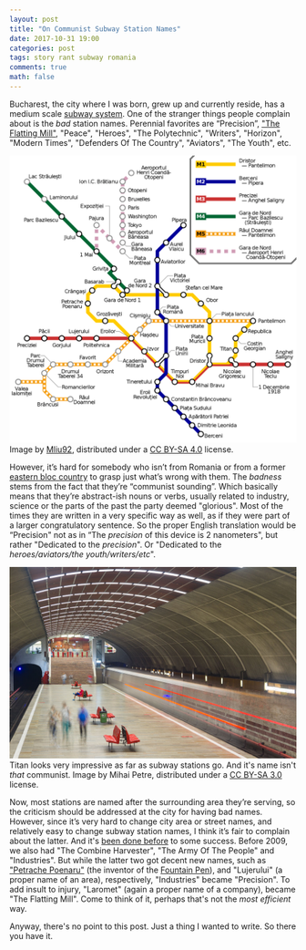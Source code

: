 ```yaml
---
layout: post
title: "On Communist Subway Station Names"
date: 2017-10-31 19:00
categories: post
tags: story rant subway romania
comments: true
math: false
---
```

Bucharest, the city where I was born, grew up and currently reside, has a medium scale [subway system](https://en.wikipedia.org/wiki/Bucharest_Metro). One of the stranger things people complain about is the _bad_ station names. Perennial favorites are “Precision”, ["The Flatting Mill"](https://www.youtube.com/watch?v=9n1LAOCHuso), "Peace", "Heroes", "The Polytechnic", "Writers", "Horizon", "Modern Times", "Defenders Of The Country", "Aviators", "The Youth", etc. 

![Subway](/assets/bucharest-subway.png)
Image by [Mliu92](https://commons.wikimedia.org/wiki/User:Mliu92), distributed under a [CC BY-SA 4.0](https://creativecommons.org/licenses/by-sa/4.0/) license.

However, it’s hard for somebody who isn’t from Romania or from a former [eastern bloc country](https://en.wikipedia.org/wiki/Eastern_Bloc) to grasp just what’s wrong with them. The _badness_ stems from the fact that they’re “communist sounding”. Which basically means that they’re abstract-ish nouns or verbs, usually related to industry, science or the parts of the past the party deemed "glorious". Most of the times they are written in a very specific way as well, as if they were part of a larger congratulatory sentence. So the proper English translation would be “Precision" not as in “The _precision_ of this device is 2 nanometers", but rather "Dedicated to the _precision_". Or "Dedicated to the _heroes/aviators/the youth/writers/etc_". 

![Titan](/assets/bucharest-subway-titan.jpg)
Titan looks very impressive as far as subway stations go. And it's name isn't _that_ communist. Image by Mihai Petre, distributed under a [CC BY-SA 3.0](https://creativecommons.org/licenses/by-sa/3.0/) license.

Now, most stations are named after the surrounding area they’re serving, so the criticism should be addressed at the city for having bad names. However, since it’s very hard to change city area or street names, and relatively easy to change subway station names, I think it’s fair to complain about the latter. And it's [been done before](http://economie.hotnews.ro/stiri-consumator-5899953-opt-statii-metrou-incepand-sambata-nume-noi.htm) to some success. Before 2009, we also had "The Combine Harvester", "The Army Of The People" and "Industries". But while the latter two got decent new names, such as ["Petrache Poenaru"](https://en.wikipedia.org/wiki/Petrache_Poenaru) (the inventor of the [Fountain Pen](https://en.wikipedia.org/wiki/Fountain_pen)), and "Lujerului" (a proper name of an area), respectively, "Industries" became "Precision". To add insult to injury, "Laromet" (again a proper name of a company), became "The Flatting Mill". Come to think of it, perhaps that's not the _most efficient_ way.

Anyway, there's no point to this post. Just a thing I wanted to write. So there you have it.
